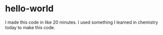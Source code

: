 # hello-world
I made this code in like 20 minutes. I used something I learned in chemistry today to make this code.
